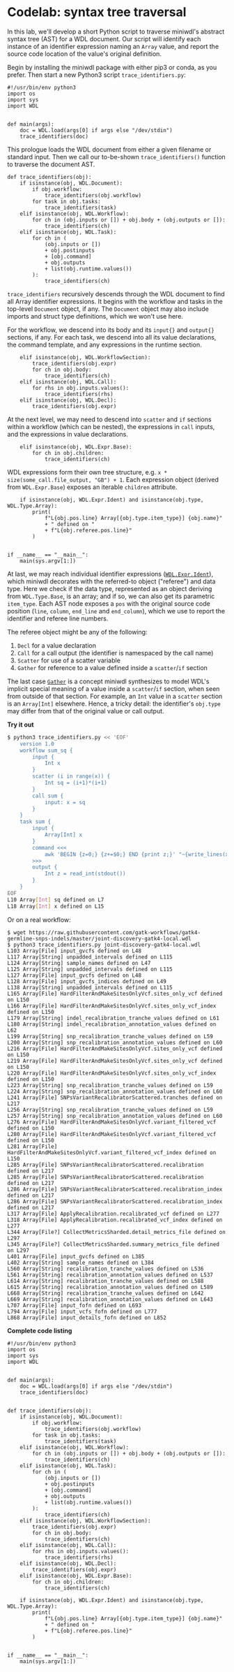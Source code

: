 # Codelab: syntax tree traversal

In this lab, we'll develop a short Python script to traverse miniwdl's abstract syntax tree (AST) for a WDL document. Our script will identify each instance of an identifier expression naming an `Array` value, and report the source code location of the value's original definition.

Begin by installing the miniwdl package with either pip3 or conda, as you prefer. Then start a new Python3 script `trace_identifiers.py`:

```python3
#!/usr/bin/env python3
import os
import sys
import WDL


def main(args):
    doc = WDL.load(args[0] if args else "/dev/stdin")
    trace_identifiers(doc)
```

This prologue loads the WDL document from either a given filename or standard input. Then we call our to-be-shown `trace_identifiers()` function to traverse the document AST.

```python3
def trace_identifiers(obj):
    if isinstance(obj, WDL.Document):
        if obj.workflow:
            trace_identifiers(obj.workflow)
        for task in obj.tasks:
            trace_identifiers(task)
    elif isinstance(obj, WDL.Workflow):
        for ch in (obj.inputs or []) + obj.body + (obj.outputs or []):
            trace_identifiers(ch)
    elif isinstance(obj, WDL.Task):
        for ch in (
            (obj.inputs or [])
            + obj.postinputs
            + [obj.command]
            + obj.outputs
            + list(obj.runtime.values())
        ):
            trace_identifiers(ch)
```

`trace_identifiers` recursively descends through the WDL document to find all Array identifier expressions. It begins with the workflow and tasks in the top-level `Document` object, if any. The `Document` object may also include imports and struct type definitions, which we won't use here.

For the workflow, we descend into its body and its `input{}` and `output{}` sections, if any. For each task, we descend into all its value declarations, the command template, and any expressions in the runtime section. 

```python3
    elif isinstance(obj, WDL.WorkflowSection):
        trace_identifiers(obj.expr)
        for ch in obj.body:
            trace_identifiers(ch)
    elif isinstance(obj, WDL.Call):
        for rhs in obj.inputs.values():
            trace_identifiers(rhs)
    elif isinstance(obj, WDL.Decl):
        trace_identifiers(obj.expr)
```

At the next level, we may need to descend into `scatter` and `if` sections within a workflow (which can be nested), the expressions in `call` inputs, and the expressions in value declarations.

```python3
    elif isinstance(obj, WDL.Expr.Base):
        for ch in obj.children:
            trace_identifiers(ch)
```

WDL expressions form their own tree structure, e.g. `x * size(some_call.file_output, "GB") + 1`. Each expression object (derived from `WDL.Expr.Base`) exposes an iterable `children` attribute.

```python3
    if isinstance(obj, WDL.Expr.Ident) and isinstance(obj.type, WDL.Type.Array):
        print(
            f"L{obj.pos.line} Array[{obj.type.item_type}] {obj.name}"
            + " defined on "
            + f"L{obj.referee.pos.line}"
        )


if __name__ == "__main__":
    main(sys.argv[1:])
```

At last, we may reach individual identifier expressions ([`WDL.Expr.Ident`](https://miniwdl.readthedocs.io/en/latest/WDL.html#WDL.Expr.Ident)), which miniwdl decorates with the referred-to object ("referee") and data type. Here we check if the data type, represented as an object deriving from `WDL.Type.Base`, is an array; and if so, we can also get its parametric `item_type`. Each AST node exposes a `pos` with the original source code position (`line`, `column`, `end_line` and `end_column`), which we use to report the identifier and referee line numbers.

The referee object might be any of the following:

1. `Decl` for a value declaration
2. `Call` for a call output (the identifier is namespaced by the call name)
3. `Scatter` for use of a scatter variable
4. `Gather` for reference to a value defined inside a `scatter`/`if` section

The last case [`Gather`](https://miniwdl.readthedocs.io/en/latest/WDL.html#WDL.Tree.Gather) is a concept miniwdl synthesizes to model WDL's implicit special meaning of a value inside a `scatter`/`if` section, when seen from outside of that section. For example, an `Int` value in a `scatter` section is an `Array[Int]` elsewhere. Hence, a tricky detail: the identifier's `obj.type` may differ from that of the original value or call output.

**Try it out**

```bash
$ python3 trace_identifiers.py << 'EOF'
    version 1.0
    workflow sum_sq {
        input {
            Int x
        }
        scatter (i in range(x)) {
            Int sq = (i+1)*(i+1)
        }
        call sum {
            input: x = sq
        }
    }
    task sum {
        input {
            Array[Int] x
        }
        command <<<
            awk 'BEGIN {z=0;} {z+=$0;} END {print z;}' "~{write_lines(x)}"
        >>>
        output {
            Int z = read_int(stdout())
        }
    }
EOF
L10 Array[Int] sq defined on L7
L18 Array[Int] x defined on L15
```

Or on a real workflow:

```
$ wget https://raw.githubusercontent.com/gatk-workflows/gatk4-germline-snps-indels/master/joint-discovery-gatk4-local.wdl
$ python3 trace_identifiers.py joint-discovery-gatk4-local.wdl
L103 Array[File] input_gvcfs defined on L48
L117 Array[String] unpadded_intervals defined on L115
L124 Array[String] sample_names defined on L47
L125 Array[String] unpadded_intervals defined on L115
L127 Array[File] input_gvcfs defined on L48
L128 Array[File] input_gvcfs_indices defined on L49
L138 Array[String] unpadded_intervals defined on L115
L165 Array[File] HardFilterAndMakeSitesOnlyVcf.sites_only_vcf defined on L150
L166 Array[File] HardFilterAndMakeSitesOnlyVcf.sites_only_vcf_index defined on L150
L179 Array[String] indel_recalibration_tranche_values defined on L61
L180 Array[String] indel_recalibration_annotation_values defined on L62
L199 Array[String] snp_recalibration_tranche_values defined on L59
L200 Array[String] snp_recalibration_annotation_values defined on L60
L216 Array[File] HardFilterAndMakeSitesOnlyVcf.sites_only_vcf defined on L150
L219 Array[File] HardFilterAndMakeSitesOnlyVcf.sites_only_vcf defined on L150
L220 Array[File] HardFilterAndMakeSitesOnlyVcf.sites_only_vcf_index defined on L150
L223 Array[String] snp_recalibration_tranche_values defined on L59
L224 Array[String] snp_recalibration_annotation_values defined on L60
L241 Array[File] SNPsVariantRecalibratorScattered.tranches defined on L217
L256 Array[String] snp_recalibration_tranche_values defined on L59
L257 Array[String] snp_recalibration_annotation_values defined on L60
L276 Array[File] HardFilterAndMakeSitesOnlyVcf.variant_filtered_vcf defined on L150
L280 Array[File] HardFilterAndMakeSitesOnlyVcf.variant_filtered_vcf defined on L150
L281 Array[File] HardFilterAndMakeSitesOnlyVcf.variant_filtered_vcf_index defined on L150
L285 Array[File] SNPsVariantRecalibratorScattered.recalibration defined on L217
L285 Array[File] SNPsVariantRecalibratorScattered.recalibration defined on L217
L286 Array[File] SNPsVariantRecalibratorScattered.recalibration_index defined on L217
L286 Array[File] SNPsVariantRecalibratorScattered.recalibration_index defined on L217
L317 Array[File] ApplyRecalibration.recalibrated_vcf defined on L277
L318 Array[File] ApplyRecalibration.recalibrated_vcf_index defined on L277
L344 Array[File?] CollectMetricsSharded.detail_metrics_file defined on L297
L345 Array[File?] CollectMetricsSharded.summary_metrics_file defined on L297
L401 Array[File] input_gvcfs defined on L385
L402 Array[String] sample_names defined on L384
L560 Array[String] recalibration_tranche_values defined on L536
L561 Array[String] recalibration_annotation_values defined on L537
L614 Array[String] recalibration_tranche_values defined on L588
L615 Array[String] recalibration_annotation_values defined on L589
L668 Array[String] recalibration_tranche_values defined on L642
L669 Array[String] recalibration_annotation_values defined on L643
L707 Array[File] input_fofn defined on L693
L794 Array[File] input_vcfs_fofn defined on L777
L868 Array[File] input_details_fofn defined on L852
```

**Complete code listing**

```python3
#!/usr/bin/env python3
import os
import sys
import WDL


def main(args):
    doc = WDL.load(args[0] if args else "/dev/stdin")
    trace_identifiers(doc)


def trace_identifiers(obj):
    if isinstance(obj, WDL.Document):
        if obj.workflow:
            trace_identifiers(obj.workflow)
        for task in obj.tasks:
            trace_identifiers(task)
    elif isinstance(obj, WDL.Workflow):
        for ch in (obj.inputs or []) + obj.body + (obj.outputs or []):
            trace_identifiers(ch)
    elif isinstance(obj, WDL.Task):
        for ch in (
            (obj.inputs or [])
            + obj.postinputs
            + [obj.command]
            + obj.outputs
            + list(obj.runtime.values())
        ):
            trace_identifiers(ch)
    elif isinstance(obj, WDL.WorkflowSection):
        trace_identifiers(obj.expr)
        for ch in obj.body:
            trace_identifiers(ch)
    elif isinstance(obj, WDL.Call):
        for rhs in obj.inputs.values():
            trace_identifiers(rhs)
    elif isinstance(obj, WDL.Decl):
        trace_identifiers(obj.expr)
    elif isinstance(obj, WDL.Expr.Base):
        for ch in obj.children:
            trace_identifiers(ch)

    if isinstance(obj, WDL.Expr.Ident) and isinstance(obj.type, WDL.Type.Array):
        print(
            f"L{obj.pos.line} Array[{obj.type.item_type}] {obj.name}"
            + " defined on "
            + f"L{obj.referee.pos.line}"
        )


if __name__ == "__main__":
    main(sys.argv[1:])
```
